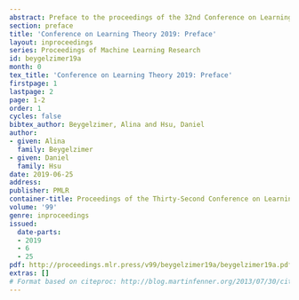 ```yaml
---
abstract: Preface to the proceedings of the 32nd Conference on Learning Theory.
section: preface
title: 'Conference on Learning Theory 2019: Preface'
layout: inproceedings
series: Proceedings of Machine Learning Research
id: beygelzimer19a
month: 0
tex_title: 'Conference on Learning Theory 2019: Preface'
firstpage: 1
lastpage: 2
page: 1-2
order: 1
cycles: false
bibtex_author: Beygelzimer, Alina and Hsu, Daniel
author:
- given: Alina
  family: Beygelzimer
- given: Daniel
  family: Hsu
date: 2019-06-25
address: 
publisher: PMLR
container-title: Proceedings of the Thirty-Second Conference on Learning Theory
volume: '99'
genre: inproceedings
issued:
  date-parts:
  - 2019
  - 6
  - 25
pdf: http://proceedings.mlr.press/v99/beygelzimer19a/beygelzimer19a.pdf
extras: []
# Format based on citeproc: http://blog.martinfenner.org/2013/07/30/citeproc-yaml-for-bibliographies/
---
```

